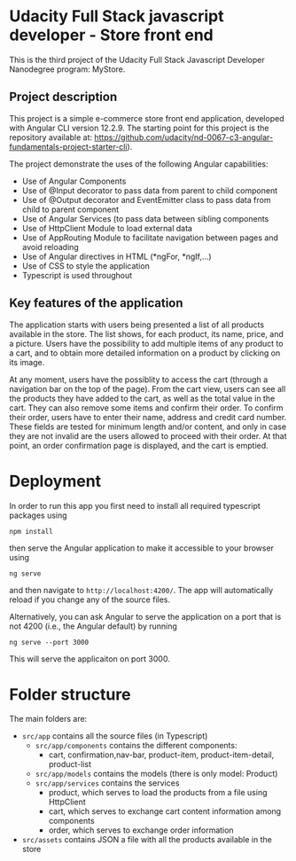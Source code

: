 #  Udacity Full Stack javascript developer - Store front end

This is the third project of the Udacity Full Stack Javascript Developer Nanodegree program: MyStore.

## Project description

This project is a simple e-commerce store front end application, developed with Angular CLI version 12.2.9. The starting point for this project is the repository available at: https://github.com/udacity/nd-0067-c3-angular-fundamentals-project-starter-cli).

The project demonstrate the uses of the following Angular capabilities:
* Use of Angular Components
* Use of @Input decorator to pass data from parent to child component
* Use of @Output decorator and EventEmitter class to pass data from child to parent component
* Use of Angular Services (to pass data between sibling components
* Use of HttpClient Module to load external data
* Use of AppRouting Module to facilitate navigation between pages and avoid reloading
* Use of Angular directives in HTML (*ngFor, *ngIf,...)
* Use of CSS to style the application
* Typescript is used throughout

## Key features of the application

The application starts with users being presented a list of all products available in the store. The list shows, for each product, its name, price, and a picture. Users have the possibility to add multiple items of any product to a cart, and to obtain more detailed information on a product by clicking on its image.

At any moment, users have the possiblity to access the cart (through a navigation bar on the top of the page). From the cart view, users can see all the products they have added to the cart, as well as the total value in the cart. They can also remove some items and confirm their order. To confirm their order, users have to enter their name, address and credit card number. These fields are tested for minimum length and/or content, and only in case they are not invalid are the users allowed to proceed with their order. At that point, an order confirmation page is displayed, and the cart is emptied. 


# Deployment

In order to run this app you first need to install all required typescript packages using
```
npm install
```
then serve the Angular application to make it accessible to your browser using
```
ng serve
```
and then navigate to `http://localhost:4200/`. The app will automatically reload if you change any of the source files.

Alternatively, you can ask Angular to serve the application on a port that is not 4200 (i.e., the Angular default) by running
```
ng serve --port 3000
```
This will serve the applicaiton on port 3000.

# Folder structure

The main folders are:
* `src/app` contains all the source files (in Typescript)
  * `src/app/components` contains the different components:
    *  cart, confirmation,nav-bar, product-item, product-item-detail, product-list
  * `src/app/models` contains the models (there is only model: Product)
  * `src/app/services` contains the services
    * product, which serves to load the products from a file using HttpClient
    * cart, which serves to exchange cart content information among components
    * order, which serves to exchange order information
* `src/assets` contains JSON a file with all the products available in the store

